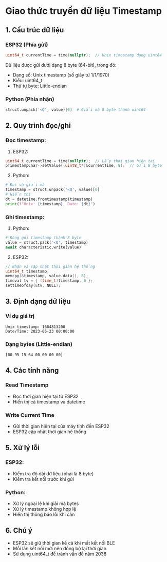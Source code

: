 # Giao thức truyền dữ liệu Timestamp

## 1. Cấu trúc dữ liệu

### ESP32 (Phía gửi)

```cpp
uint64_t currentTime = time(nullptr);  // Unix timestamp dạng uint64
```

Dữ liệu được gửi dưới dạng 8 byte (64-bit), trong đó:

- Dạng số: Unix timestamp (số giây từ 1/1/1970)
- Kiểu: uint64_t
- Thứ tự byte: Little-endian

### Python (Phía nhận)

```python
struct.unpack('<Q', value)[0]  # Giải mã 8 byte thành uint64
```

## 2. Quy trình đọc/ghi

### Đọc timestamp:

1. ESP32:

```cpp
uint64_t currentTime = time(nullptr);  // Lấy thời gian hiện tại
pTimestampChar->setValue((uint8_t*)&currentTime, 8);  // Gửi 8 byte
```

2. Python:

```python
# Đọc và giải mã
timestamp = struct.unpack('<Q', value)[0]
# Hiển thị
dt = datetime.fromtimestamp(timestamp)
print(f"Unix: {timestamp}, Date: {dt}")
```

### Ghi timestamp:

1. Python:

```python
# Đóng gói timestamp thành 8 byte
value = struct.pack('<Q', timestamp)
await characteristic.write(value)
```

2. ESP32:

```cpp
// Nhận và cập nhật thời gian hệ thống
uint64_t timestamp;
memcpy(&timestamp, value.data(), 8);
timeval tv = { (time_t)timestamp, 0 };
settimeofday(&tv, NULL);
```

## 3. Định dạng dữ liệu

### Ví dụ giá trị

```
Unix timestamp: 1684813200
Date/Time: 2023-05-23 00:00:00
```

### Dạng bytes (Little-endian)

```
[00 95 15 64 00 00 00 00]
```

## 4. Các tính năng

### Read Timestamp

- Đọc thời gian hiện tại từ ESP32
- Hiển thị cả timestamp và datetime

### Write Current Time

- Gửi thời gian hiện tại của máy tính đến ESP32
- ESP32 cập nhật thời gian hệ thống

## 5. Xử lý lỗi

### ESP32:

- Kiểm tra độ dài dữ liệu (phải là 8 byte)
- Kiểm tra kết nối trước khi gửi

### Python:

- Xử lý ngoại lệ khi giải mã bytes
- Xử lý timestamp không hợp lệ
- Hiển thị thông báo lỗi khi cần

## 6. Chú ý

- ESP32 sẽ giữ thời gian kể cả khi mất kết nối BLE
- Mỗi lần kết nối mới nên đồng bộ lại thời gian
- Sử dụng uint64_t để tránh vấn đề năm 2038

